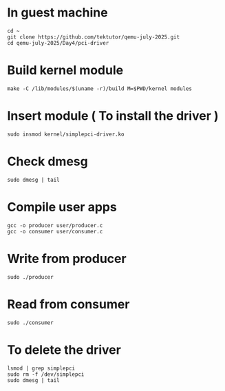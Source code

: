 # In guest machine
```
cd ~
git clone https://github.com/tektutor/qemu-july-2025.git
cd qemu-july-2025/Day4/pci-driver
```

# Build kernel module
```
make -C /lib/modules/$(uname -r)/build M=$PWD/kernel modules
```

# Insert module ( To install the driver )
```
sudo insmod kernel/simplepci-driver.ko
```

# Check dmesg
```
sudo dmesg | tail
```

# Compile user apps
```
gcc -o producer user/producer.c
gcc -o consumer user/consumer.c
```

# Write from producer
```
sudo ./producer
```

# Read from consumer
```
sudo ./consumer
```

# To delete the driver
```
lsmod | grep simplepci
sudo rm -f /dev/simplepci
sudo dmesg | tail
```
